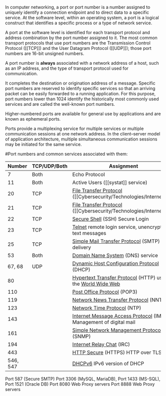 In computer networking, a port or port number is a number assigned to uniquely identify a connection endpoint and to direct data to a specific service. At the software level, within an operating system, a port is a logical construct that identifies a specific process or a type of network service. 

A port at the software level is identified for each transport protocol and address combination by the port number assigned to it. The most common transport protocols that use port numbers are the Transmission Control Protocol ([[TCP]]) and the User Datagram Protocol ([[UDP]]); those port numbers are 16-bit unsigned numbers.

A port number is **always** associated with a network address of a host, such as an IP address, and the type of transport protocol used for communication. 

It completes the destination or origination address of a message. Specific port numbers are reserved to identify specific services so that an arriving packet can be easily forwarded to a running application. For this purpose, port numbers lower than 1024 identify the historically most commonly used services and are called the well-known port numbers. 

Higher-numbered ports are available for general use by applications and are known as ephemeral ports.

Ports provide a multiplexing service for multiple services or multiple communication sessions at one network address. In the client–server model of application architecture, multiple simultaneous communication sessions may be initiated for the same service. 

#Port numbers and common services associated with them:

|Number|TCP/UDP/Both|Assignment   |
|---|---|---|
|7|Both|Echo Protocol|
|11|Both|Active Users ([[systat]] service)|
|20|TCP|[File Transfer Protocol](https://en.wikipedia.org/wiki/File_Transfer_Protocol "File Transfer Protocol") ([[Cybersecurity/Technologies/Internet/FTP|FTP]]) Data Transfer|
|21|TCP|[File Transfer Protocol](https://en.wikipedia.org/wiki/File_Transfer_Protocol "File Transfer Protocol") ([[Cybersecurity/Technologies/Internet/FTP|FTP]]) Command Control|
|22|TCP|[Secure Shell](https://en.wikipedia.org/wiki/Secure_Shell "Secure Shell") (SSH) Secure Login|
|23|TCP|[Telnet](https://en.wikipedia.org/wiki/Telnet "Telnet") remote login service, unencrypted text messages|
|25|TCP|[Simple Mail Transfer Protocol](https://en.wikipedia.org/wiki/Simple_Mail_Transfer_Protocol "Simple Mail Transfer Protocol") (SMTP) email delivery|
|53|Both|[Domain Name System](https://en.wikipedia.org/wiki/Domain_Name_System "Domain Name System") (DNS) service|
|67, 68|UDP|[Dynamic Host Configuration Protocol](https://en.wikipedia.org/wiki/Dynamic_Host_Configuration_Protocol "Dynamic Host Configuration Protocol") (DHCP)|
|80||[Hypertext Transfer Protocol](https://en.wikipedia.org/wiki/Hypertext_Transfer_Protocol "Hypertext Transfer Protocol") (HTTP) used in the [World Wide Web](https://en.wikipedia.org/wiki/World_Wide_Web "World Wide Web")|
|110||[Post Office Protocol](https://en.wikipedia.org/wiki/Post_Office_Protocol "Post Office Protocol") (POP3)|
|119||[Network News Transfer Protocol](https://en.wikipedia.org/wiki/Network_News_Transfer_Protocol "Network News Transfer Protocol") (NNTP)|
|123||[Network Time Protocol](https://en.wikipedia.org/wiki/Network_Time_Protocol "Network Time Protocol") (NTP)|
|143||[Internet Message Access Protocol](https://en.wikipedia.org/wiki/Internet_Message_Access_Protocol "Internet Message Access Protocol") (IMAP) Management of digital mail|
|161||[Simple Network Management Protocol](https://en.wikipedia.org/wiki/Simple_Network_Management_Protocol "Simple Network Management Protocol") (SNMP)|
|194||[Internet Relay Chat](https://en.wikipedia.org/wiki/Internet_Relay_Chat "Internet Relay Chat") (IRC)|
|443||[HTTP Secure](https://en.wikipedia.org/wiki/HTTP_Secure "HTTP Secure") (HTTPS) HTTP over TLS/SSL|
|546, 547||[DHCPv6](https://en.wikipedia.org/wiki/DHCPv6 "DHCPv6") IPv6 version of DHCP|

Port 587 (Secure SMTP)
Port 3306 (MySQL, MariaDB), 
Port 1433 (MS-SQL), 
Port 1521 (Oracle DB)
Port 8080 Web Proxy servers
Port 8888 Web Proxy servers